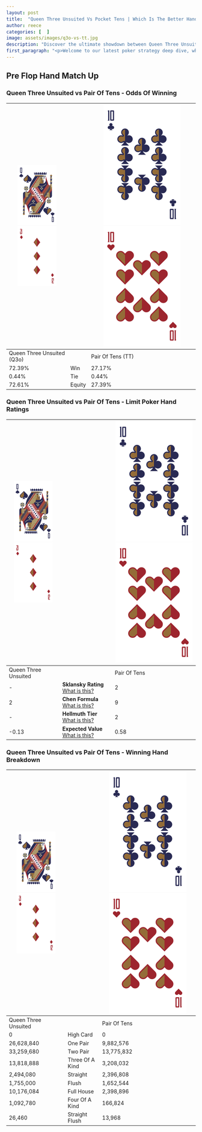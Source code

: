 ```yaml
---
layout: post
title:  "Queen Three Unsuited Vs Pocket Tens | Which Is The Better Hand In Poker? A Complete Guide"
author: reece
categories: [  ]
image: assets/images/q3o-vs-tt.jpg
description: "Discover the ultimate showdown between Queen Three Unsuited and Pair Of Tens in poker! Uncover the odds, strategies, and scenarios where one hand triumphs over the other. Get ready to up your poker game with this thrilling analysis."
first_paragraph: "<p>Welcome to our latest poker strategy deep dive, where we're pitting two distinct hands against each other in a high-stakes showdown: Queen Three Unsuited vs Pair Of Tens.</p><p>In the dynamic world of poker, every decision counts, and knowing which hand holds the upper hand is key to your success at the table.</p><p>In this article, we'll dissect these two hands, explore the scenarios where one dominates the other, and equip you with the knowledge to make strategic choices that can tip the odds in your favor.</p><p>Get ready to unravel the intriguing dynamics of these poker hands and elevate your game to new heights.</p>"
---
```




[comment]: # (sp0)

## Pre Flop Hand Match Up

<div class="table hand-ratings" markdown="1"> 



### Queen Three Unsuited vs Pair Of Tens - Odds Of Winning


    
| ![image info](assets/images/hand1/Q.png) ![image info](assets/images/hand1/3o.png) |  | ![image info](assets/images/hand2/T.png) ![image info](assets/images/hand2/To.png) |
| -------- | -------- | -------- |
| Queen Three Unsuited (Q3o) |  | Pair Of Tens (TT) |
| 72.39% | Win | 27.17% |
| 0.44% | Tie | 0.44% |
| 72.61% | Equity | 27.39% |




[comment]: # (sp1)



### Queen Three Unsuited vs Pair Of Tens - Limit Poker Hand Ratings


    
| ![image info](assets/images/hand1/Q.png) ![image info](assets/images/hand1/3o.png) |  | ![image info](assets/images/hand2/T.png) ![image info](assets/images/hand2/To.png) |
| -------- | -------- | -------- |
| Queen Three Unsuited |  | Pair Of Tens |
| - | **Sklansky Rating** [What is this?](/sklansky-rating-explained) | 2 |
| 2 | **Chen Formula** [What is this?](/chen-formula-explained) | 9 |
| - | **Hellmuth Tier** [What is this?](/Hellmuth-tier-explained) | 2 |
| -0.13 | **Expected Value** [What is this?](/expected-value-explained) | 0.58 |




[comment]: # (sp2)



### Queen Three Unsuited vs Pair Of Tens - Winning Hand Breakdown


    
| ![image info](assets/images/hand1/Q.png) ![image info](assets/images/hand1/3o.png) |  | ![image info](assets/images/hand2/T.png) ![image info](assets/images/hand2/To.png) |
| -------- | -------- | -------- |
| Queen Three Unsuited |  | Pair Of Tens |
| 0 | High Card | 0 |
| 26,628,840 | One Pair | 9,882,576 |
| 33,259,680 | Two Pair | 13,775,832 |
| 13,818,888 | Three Of A Kind | 3,208,032 |
| 2,494,080 | Straight | 2,396,808 |
| 1,755,000 | Flush | 1,652,544 |
| 10,176,084 | Full House | 2,398,896 |
| 1,092,780 | Four Of A Kind | 166,824 |
| 26,460 | Straight Flush | 13,968 |




[comment]: # (sp3)



</div>

[comment]: # (sp4)



[comment]: # (sp5)

